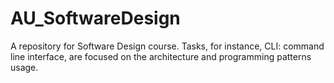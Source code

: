 # AU_SoftwareDesign
A repository for Software Design course. Tasks, for instance, CLI: command line interface, are focused on the architecture and programming patterns usage.
